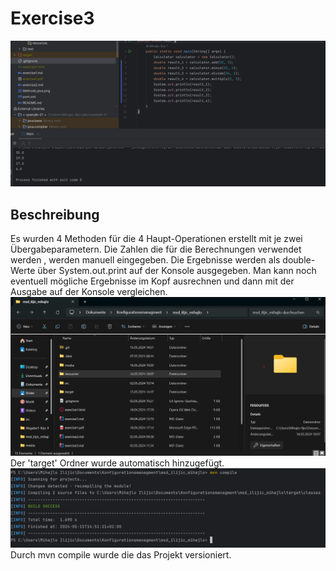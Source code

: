 # Exercise3

![Calculator](resources/images/Calculator.png)
## Beschreibung
Es wurden 4 Methoden für die 4 Haupt-Operationen erstellt mit 
je zwei Übergabeparametern. Die Zahlen die für die Berechnungen 
verwendet werden , werden manuell eingegeben. Die Ergebnisse 
werden als double-Werte über System.out.print auf der Konsole 
ausgegeben. Man kann noch eventuell mögliche Ergebnisse im Kopf 
ausrechnen und dann mit der Ausgabe auf der Konsole vergleichen.
![Screenshot 1](resources/images/ex3_1.png)
Der 'target' Ordner wurde automatisch hinzugefügt.
![Screenshot 1](resources/images/ex3_2.png)
Durch mvn compile wurde die das Projekt versioniert.
